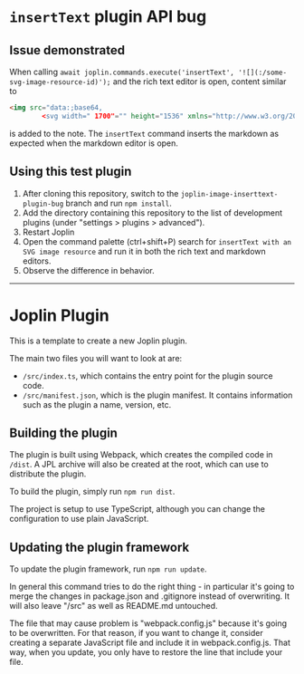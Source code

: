 
# `insertText` plugin API bug
## Issue demonstrated
When calling `await joplin.commands.execute('insertText', '![](:/some-svg-image-resource-id)');` and the rich text editor is open, content similar to
```html
<img src="data:;base64,
		<svg width=" 1700"="" height="1536" xmlns="http://www.w3.org/2000/svg">  " />
```
is added to the note. The `insertText` command inserts the markdown as expected when the markdown editor is open.

## Using this test plugin
1. After cloning this repository, switch to the `joplin-image-inserttext-plugin-bug` branch and run `npm install`.
2. Add the directory containing this repository to the list of development plugins (under "settings > plugins > advanced").
3. Restart Joplin
4. Open the command palette (ctrl+shift+P) search for `insertText with an SVG image resource` and run it in both the rich text and markdown editors.
5. Observe the difference in behavior.


---

# Joplin Plugin

This is a template to create a new Joplin plugin.

The main two files you will want to look at are:

- `/src/index.ts`, which contains the entry point for the plugin source code.
- `/src/manifest.json`, which is the plugin manifest. It contains information such as the plugin a name, version, etc.

## Building the plugin

The plugin is built using Webpack, which creates the compiled code in `/dist`. A JPL archive will also be created at the root, which can use to distribute the plugin.

To build the plugin, simply run `npm run dist`.

The project is setup to use TypeScript, although you can change the configuration to use plain JavaScript.

## Updating the plugin framework

To update the plugin framework, run `npm run update`.

In general this command tries to do the right thing - in particular it's going to merge the changes in package.json and .gitignore instead of overwriting. It will also leave "/src" as well as README.md untouched.

The file that may cause problem is "webpack.config.js" because it's going to be overwritten. For that reason, if you want to change it, consider creating a separate JavaScript file and include it in webpack.config.js. That way, when you update, you only have to restore the line that include your file.
